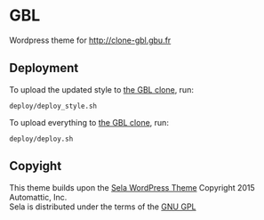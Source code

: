 # GBL

Wordpress theme for http://clone-gbl.gbu.fr

## Deployment

To upload the updated style to [the GBL clone](http://clone-gbl.gbu.fr), run:
```shell
deploy/deploy_style.sh
```

To upload everything to [the GBL clone](http://clone-gbl.gbu.fr), run:
```shell
deploy/deploy.sh
```

## Copyight

This theme builds upon the [Sela WordPress Theme](https://wordpress.com/themes/sela/)
Copyright 2015 Automattic, Inc.  
Sela is distributed under the terms of the [GNU GPL](http://www.gnu.org/licenses/gpl-2.0.html)
